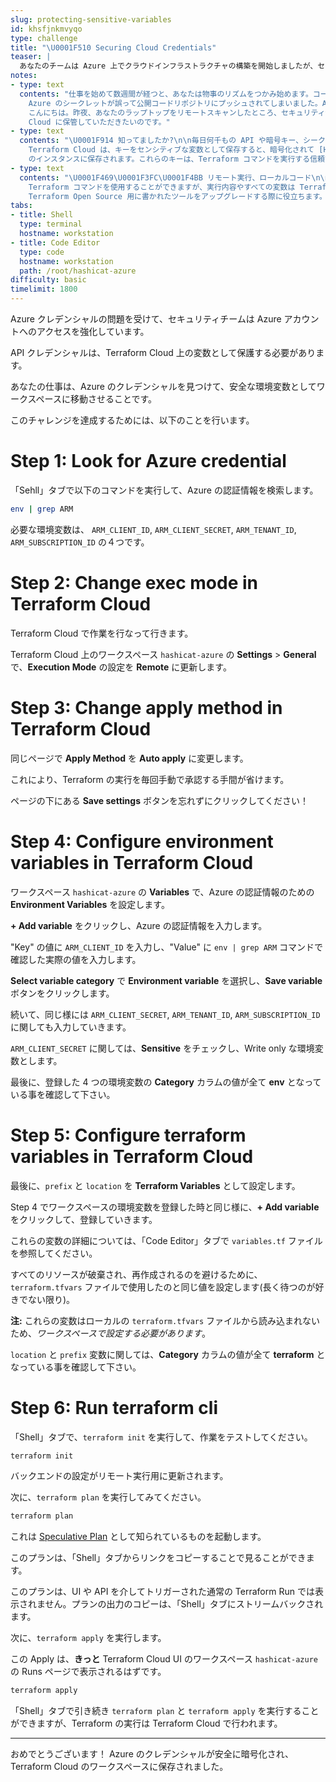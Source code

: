 ```yaml
---
slug: protecting-sensitive-variables
id: khsfjnkmvyqo
type: challenge
title: "\U0001F510 Securing Cloud Credentials"
teaser: |
  あなたのチームは Azure 上でクラウドインフラストラクチャの構築を開始しましたが、セキュリティチームは全員のクラウド認証情報へのアクセスに懸念を抱いています。
notes:
- type: text
  contents: "仕事を始めて数週間が経つと、あなたは物事のリズムをつかみ始めます。コードを書き、テストを行い、ウェブサイトをデプロイ。すべてが順調に進んでいましたが、誰かの
    Azure のシークレットが誤って公開コードリポジトリにプッシュされてしまいました。ACME の情報セキュリティ管理者のリーダである William からこんなメールが届きました。\n\n>\U0001F46E\U0001F3FF‍♂️
    こんにちは。昨夜、あなたのラップトップをリモートスキャンしたところ、セキュリティ保護されていない Azure のクレデンシャルがいくつか見つかりました。今日中にあなたのラップトップからそれらを移動し、Terraform
    Cloud に保管していただきたいのです。"
- type: text
  contents: "\U0001F914 知ってましたか?\n\n毎日何千もの API や暗号キー、シークレットが GitHub に流出しています！\n\nhttps://nakedsecurity.sophos.com/2019/03/25/thousands-of-coders-are-leaving-their-crown-jewels-exposed-on-github/\n\n
    Terraform Cloud は、キーをセンシティブな変数として保存すると、暗号化されて [HashiCorp Vault](https://www.vaultproject.io/)
    のインスタンスに保存されます。これらのキーは、Terraform コマンドを実行する信頼できる安全なインスタンス内でのみ復号されます。"
- type: text
  contents: "\U0001F469\U0001F3FC‍\U0001F4BB リモート実行、ローカルコード\n\n[リモート実行](https://www.terraform.io/cloud-docs/run/remote-operations)では、使い慣れた
    Terraform コマンドを使用することができますが、実行内容やすべての変数は Terraform Cloud のワークスペースに安全に保存されます。これは、もともと
    Terraform Open Source 用に書かれたツールをアップグレードする際に役立ちます。\n\nリモート実行では、Terraform のコードはローカルマシンに保存され、実行するたびにサーバーに送信されます。"
tabs:
- title: Shell
  type: terminal
  hostname: workstation
- title: Code Editor
  type: code
  hostname: workstation
  path: /root/hashicat-azure
difficulty: basic
timelimit: 1800
---
```

Azure クレデンシャルの問題を受けて、セキュリティチームは Azure アカウントへのアクセスを強化しています。

API クレデンシャルは、Terraform Cloud 上の変数として保護する必要があります。

あなたの仕事は、Azure のクレデンシャルを見つけて、安全な環境変数としてワークスペースに移動させることです。

このチャレンジを達成するためには、以下のことを行います。

Step 1: Look for Azure credential
=============================

「Sehll」タブで以下のコマンドを実行して、Azure の認証情報を検索します。

```bash
env | grep ARM
```

必要な環境変数は、 `ARM_CLIENT_ID`, `ARM_CLIENT_SECRET`, `ARM_TENANT_ID`, `ARM_SUBSCRIPTION_ID` の４つです。

Step 2: Change exec mode in Terraform Cloud
=============================

Terraform Cloud で作業を行なって行きます。

Terraform Cloud 上のワークスペース `hashicat-azure` の **Settings** > **General** で、**Execution Mode** の設定を **Remote** に更新します。

Step 3: Change apply method in Terraform Cloud
=============================

同じページで **Apply Method** を **Auto apply** に変更します。

これにより、Terraform の実行を毎回手動で承認する手間が省けます。

ページの下にある **Save settings** ボタンを忘れずにクリックしてください！

Step 4: Configure environment variables in Terraform Cloud
=============================

ワークスペース `hashicat-azure` の **Variables** で、Azure の認証情報のための **Environment Variables** を設定します。

**+ Add variable** をクリックし、Azure の認証情報を入力します。

"Key" の値に `ARM_CLIENT_ID` を入力し、"Value" に `env | grep ARM` コマンドで確認した実際の値を入力します。

**Select variable category** で **Environment variable** を選択し、**Save variable** ボタンをクリックします。

続いて、同じ様には `ARM_CLIENT_SECRET`, `ARM_TENANT_ID`, `ARM_SUBSCRIPTION_ID` に関しても入力していきます。

`ARM_CLIENT_SECRET` に関しては、**Sensitive** をチェックし、Write only な環境変数とします。

最後に、登録した 4 つの環境変数の **Category** カラムの値が全て **env** となっている事を確認して下さい。

Step 5: Configure terraform variables in Terraform Cloud
=============================

最後に、`prefix` と `location` を **Terraform Variables** として設定します。

Step 4 でワークスペースの環境変数を登録した時と同じ様に、**+ Add variable**  をクリックして、登録していきます。

これらの変数の詳細については、「Code Editor」タブで `variables.tf` ファイルを参照してください。

すべてのリソースが破棄され、再作成されるのを避けるために、`terraform.tfvars` ファイルで使用したのと同じ値を設定します(長く待つのが好きでない限り)。

**注:** これらの変数はローカルの `terraform.tfvars` ファイルから読み込まれないため、*ワークスペースで設定する必要があります*。

`location` と `prefix` 変数に関しては、**Category** カラムの値が全て **terraform** となっている事を確認して下さい。

Step 6: Run terraform cli
=============================

「Shell」タブで、`terraform init` を実行して、作業をテストしてください。

```bash
terraform init
```

バックエンドの設定がリモート実行用に更新されます。

次に、`terraform plan` を実行してみてください。

```bash
terraform plan
```

これは [Speculative Plan](https://www.terraform.io/cloud-docs/run/remote-operations#speculative-plans) として知られているものを起動します。

このプランは、「Shell」タブからリンクをコピーすることで見ることができます。

このプランは、UI や API を介してトリガーされた通常の Terraform Run では表示されません。プランの出力のコピーは、「Shell」タブにストリームバックされます。

次に、`terraform apply` を実行します。

この Apply は、**きっと** Terraform Cloud UI のワークスペース `hashicat-azure` の Runs ページで表示されるはずです。

```bash
terraform apply
```

「Shell」タブで引き続き `terraform plan` と `terraform apply` を実行することができますが、Terraform の実行は Terraform Cloud で行われます。

---

おめでとうございます！ Azure のクレデンシャルが安全に暗号化され、Terraform Cloud のワークスペースに保存されました。